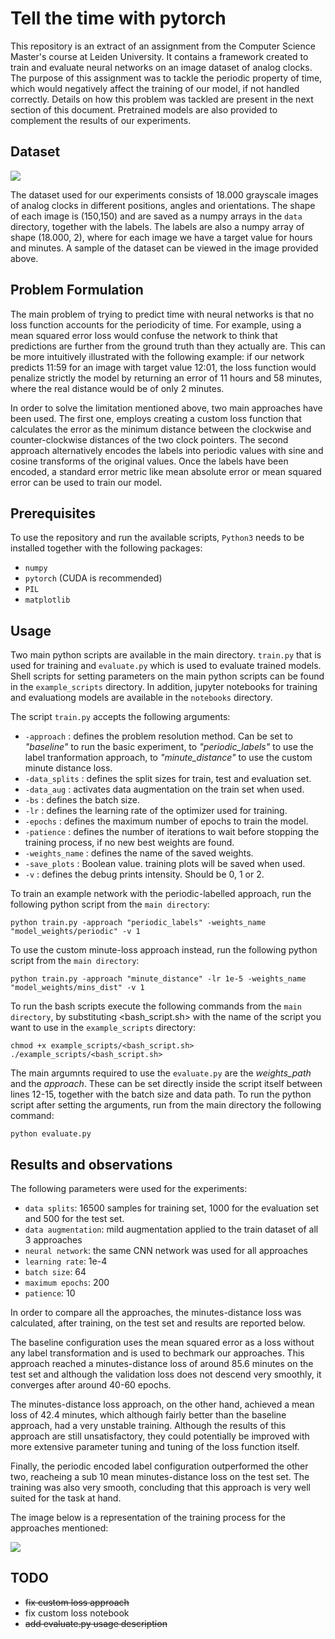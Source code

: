 # Tell the time with pytorch


This repository is an extract of an assignment from the Computer Science Master's course at Leiden University. It contains a framework created to train and evaluate neural networks on an image dataset of analog clocks. The purpose of this assignment was to tackle the periodic property of time, which would negatively affect the training of our model, if not handled correctly. Details on how this problem was tackled are present in the next section of this document. Pretrained models are also provided to complement the results of our experiments.

## Dataset 

<img src="https://github.com/OhGreat/tell_the_time_NN/blob/main/readme_aux/example_img.png"></img>

The dataset used for our experiments consists of 18.000 grayscale images of analog clocks in different positions, angles and orientations. The shape of each image is (150,150) and are saved as a numpy arrays in the `data` directory, together with the labels. The labels are also a numpy array of shape (18.000, 2), where for each image we have a target value for hours and minutes. A sample of the dataset can be viewed in the image provided above.

## Problem Formulation

The main problem of trying to predict time with neural networks is that no loss function accounts for the periodicity of time. For example, using a mean squared error loss would confuse the network to think that predictions are further from the ground truth than they actually are. This can be more intuitively illustrated with the following example: if our network predicts 11:59 for an image with target value 12:01, the loss function would penalize strictly the model by returning an error of 11 hours and 58 minutes, where the real distance would be of only 2 minutes.

In order to solve the limitation mentioned above, two main approaches have been used. The first one, employs creating a custom loss function that calculates the error as the minimum distance between the clockwise and counter-clockwise distances of the two clock pointers. The second approach alternatively encodes the labels into periodic values with sine and cosine transforms of the original values. Once the labels have been encoded, a standard error metric like mean absolute error or mean squared error can be used to train our model.

## Prerequisites

To use the repository and run the available scripts, `Python3` needs to be installed together with the following packages:
- `numpy`
- `pytorch` (CUDA is recommended)
- `PIL`
- `matplotlib`

## Usage

Two main python scripts are available in the main directory. `train.py` that is used for training and `evaluate.py` which is used to evaluate trained models. Shell scripts for setting parameters on the main python scripts can be found in the `example_scripts` directory. In addition, jupyter notebooks for training and evaluationg models are available in the `notebooks` directory. 

The script `train.py` accepts the following arguments:
- `-approach` : defines the problem resolution method. Can be set to *"baseline"* to run the basic experiment, to *"periodic_labels"* to use the label tranformation approach,  to *"minute_distance"* to use the custom minute distance loss.
- `-data_splits` : defines the split sizes for train, test and evaluation set.
- `-data_aug` : activates data augmentation on the train set when used.
- `-bs` : defines the batch size.
- `-lr` : defines the learning rate of the optimizer used for training.
- `-epochs` : defines the maximum number of epochs to train the model.
- `-patience` : defines the number of iterations to wait before stopping the training process, if no new best weights are found.
- `-weights_name` : defines the name of the saved weights.
- `-save_plots` : Boolean value. training plots will be saved when used.
- `-v` : defines the debug prints intensity. Should be 0, 1 or 2.

To train an example network with the periodic-labelled approach, run the following python script from the `main directory`:
```
python train.py -approach "periodic_labels" -weights_name "model_weights/periodic" -v 1
```

To use the custom minute-loss approach instead, run the following python script from the `main directory`:
```
python train.py -approach "minute_distance" -lr 1e-5 -weights_name "model_weights/mins_dist" -v 1
```

To run the bash scripts execute the following commands from the `main directory`, by substituting <bash_script.sh> with the name of the script you want to use in the `example_scripts` directory:
```
chmod +x example_scripts/<bash_script.sh>
./example_scripts/<bash_script.sh>
``` 

The main argumnts required to use the `evaluate.py` are the *weights_path* and the *approach*. These can be set directly inside the script itself between lines 12-15, together with the batch size and data path. To run the python script after setting the arguments, run from the main directory the following command:
```
python evaluate.py
```

## Results and observations

The following parameters were used for the experiments:
- `data splits`: 16500 samples for training set, 1000 for the evaluation set and 500 for the test set.
- `data augmentation`: mild augmentation applied to the train dataset of all 3 approaches
- `neural network`: the same CNN network was used for all approaches
- `learning rate`: 1e-4 
- `batch size`: 64
- `maximum epochs`: 200
- `patience`: 10

In order to compare all the approaches, the minutes-distance loss was calculated, after training, on the test set and results are reported below.

The baseline configuration uses the mean squared error as a loss without any label transformation and is used to bechmark our approaches.
This approach reached a minutes-distance loss of around 85.6 minutes on the test set and although the validation loss does not descend very smoothly, it  converges after around 40-60 epochs.

The minutes-distance loss approach, on the other hand, achieved a mean loss of 42.4 minutes, which although fairly better than the baseline approach, had a very unstable training. Although the results of this approach are still unsatisfactory, they could potentially be improved with more extensive parameter tuning and tuning of the loss function itself.

Finally, the periodic encoded label configuration outperformed the other two, reacheing a sub 10 mean minutes-distance loss on the test set.
The training was also very smooth, concluding that this approach is very well suited for the task at hand.

The image below is a representation of the training process for the approaches mentioned:

<img src="https://github.com/OhGreat/tell_the_time_NN/blob/main/readme_aux/all_trainings.png"></img>

## TODO

- ~~fix custom loss approach~~
- fix custom loss notebook
- ~~add evaluate.py usage description~~

